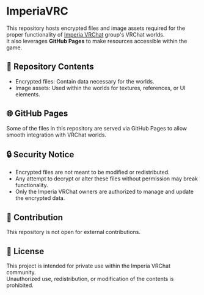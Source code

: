 # ImperiaVRC

This repository hosts encrypted files and image assets required for the proper functionality of [Imperia VRChat](https://vrchat.com/home/group/grp_47a19f66-356e-464e-ba1c-d8f9c4dcd366/) group's VRChat worlds.  
It also leverages **GitHub Pages** to make resources accessible within the game.

## 📂 Repository Contents

* Encrypted files: Contain data necessary for the worlds.
* Image assets: Used within the worlds for textures, references, or UI elements.

## 🌐 GitHub Pages

Some of the files in this repository are served via GitHub Pages to allow smooth integration with VRChat worlds.

## 🔒 Security Notice

* Encrypted files are not meant to be modified or redistributed.
* Any attempt to decrypt or alter these files without permission may break functionality.
* Only the Imperia VRChat owners are authorized to manage and update the encrypted data.

## 🤝 Contribution

This repository is not open for external contributions.

## 📜 License

This project is intended for private use within the Imperia VRChat community.  
Unauthorized use, redistribution, or modification of the contents is prohibited.
